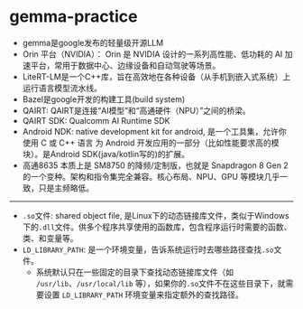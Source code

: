 # gemma-practice


* gemma是google发布的轻量级开源LLM
* Orin 平台（NVIDIA）： Orin 是 NVIDIA 设计的一系列高性能、低功耗的 AI 加速平台，常用于数据中心、边缘设备和自动驾驶等场景。
* LiteRT-LM是一个C++库，旨在高效地在各种设备（从手机到嵌入式系统）上运行语言模型流水线。
* Bazel是google开发的构建工具(build system)
* QAIRT: QAIRT是连接“AI模型”和“高通硬件（NPU）”之间的桥梁。
* QAIRT SDK: Qualcomm AI Runtime SDK
* Android NDK: native development kit for android, 是一个工具集，允许你使用 C 或 C++ 语言 为 Android 开发应用的一部分（比如性能要求高的模块）。是Android SDK(java/kotlin写的)的扩展。
* 高通8635 本质上是 SM8750 的降频/定制版，也就是 Snapdragon 8 Gen 2 的一个变种。架构和指令集完全兼容。核心布局、NPU、GPU 等模块几乎一致，只是主频略低。

---

* `.so`文件: shared object file, 是Linux下的动态链接库文件，类似于Windows下的`.dll`文件。供多个程序共享使用的函数库，包含程序运行时需要的函数、类、和变量等。
* `LD_LIBRARY_PATH`: 是一个环境变量，告诉系统运行时去哪些路径查找`.so`文件。
  * 系统默认只在一些固定的目录下查找动态链接库文件（如 `/usr/lib`、`/usr/local/lib` 等），如果你的`.so`文件不在这些目录下，就需要设置 `LD_LIBRARY_PATH` 环境变量来指定额外的查找路径。

